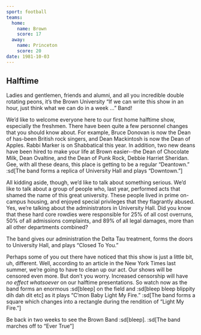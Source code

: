 ```yaml
---
sport: football
teams:
  home:
    name: Brown
    score: 17
  away:
    name: Princeton
    score: 20
date: 1981-10-03
---
```


## Halftime

Ladies and gentlemen, friends and alumni, and all you incredible double rotating peons, it’s the Brown University “If we can write this show in an hour, just think what we can do in a week ...” Band!

We’d like to welcome everyone here to our first home halftime show, especially the freshmen. There have been quite a few personnel changes that you should know about. For example, Bruce Donovan is now the Dean of has-been British rock singers, and Dean Mackintosh is now the Dean of Apples. Rabbi Marker is on Shabbatical this year. In addition, two new deans have been hired to make your life at Brown easier--the Dean of Chocolate Milk, Dean Ovaltine, and the Dean of Punk Rock, Debbie Harriet Sheridan. Gee, with all these deans, this place is getting to be a regular “Deantown.” :sd[The band forms a replica of University Hall and plays “Downtown.”]

All kidding aside, though, we’d like to talk about something serious. We’d like to talk about a group of people who, last year, performed acts that shamed the name of this great university. These people lived in prime on-campus housing, and enjoyed special privileges that they flagrantly abused. Yes, we’re talking about the administrators in University Hall. Did you know that these hard core rowdies were responsible for 25% of all cost overruns, 50% of all admissions complaints, and 89% of all legal damages, more than all other departments combined?

The band gives our administration the Delta Tau treatment, forms the doors to University Hall, and plays “Closed To You.”

Perhaps some of you out there have noticed that this show is just a little bit, uh, different. Well, according to an article in the New York Times last summer, we’re going to have to clean up our act. Our shows will be censored even more. But don’t you worry. Increased censorship will have _no effect whatsoever_ on our halftime presentations. So watch now as the band forms an enormous :sd[bleep] on the field and :sd[bleep bleep blippity dih dah dit etc] as it plays “C’mon Baby Light My Fire.” :sd[The band forms a square which changes into a rectangle during the rendition of “Light My Fire.”]

Be back in two weeks to see the Brown Band :sd[bleep]. :sd[The band marches off to “Ever True”]
